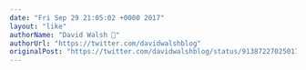 ```yaml
---
date: "Fri Sep 29 21:05:02 +0000 2017"
layout: "like"
authorName: "David Walsh 🦊"
authorUrl: "https://twitter.com/davidwalshblog"
originalPost: "https://twitter.com/davidwalshblog/status/913872270250176513"
---
```

